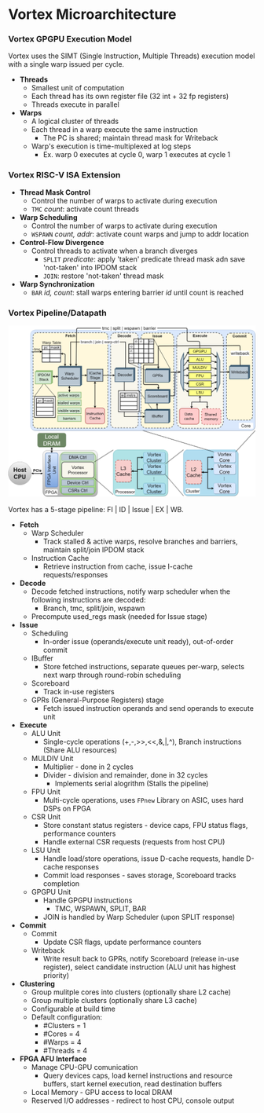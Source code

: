 # Vortex Microarchitecture

### Vortex GPGPU Execution Model

Vortex uses the SIMT (Single Instruction, Multiple Threads) execution model with a single warp issued per cycle.

- **Threads**
  - Smallest unit of computation
  - Each thread has its own register file (32 int + 32 fp registers)
  - Threads execute in parallel
- **Warps**
  - A logical cluster of threads
  - Each thread in a warp execute the same instruction
    - The PC is shared; maintain thread mask for Writeback
  - Warp's execution is time-multiplexed at log steps
    - Ex. warp 0 executes at cycle 0, warp 1 executes at cycle 1

### Vortex RISC-V ISA Extension

- **Thread Mask Control**
  - Control the number of warps to activate during execution
  - `TMC` *count*: activate count threads
- **Warp Scheduling**
  - Control the number of warps to activate during execution
  - `WSPAWN` *count, addr*: activate count warps and jump to addr location
- **Control-Flow Divergence**
  - Control threads to activate when a branch diverges
    - `SPLIT` *predicate*: apply 'taken' predicate thread mask adn save 'not-taken' into IPDOM stack
    - `JOIN`: restore 'not-taken' thread mask
- **Warp Synchronization**
  - `BAR` *id, count*: stall warps entering barrier *id* until count is reached

### Vortex Pipeline/Datapath

![Image of Vortex Microarchitecture](./assets/img/vortex_microarchitecture_v2.png)

Vortex has a 5-stage pipeline: FI | ID | Issue | EX | WB.

- **Fetch**
  - Warp Scheduler
    - Track stalled & active warps, resolve branches and barriers, maintain split/join IPDOM stack
  - Instruction Cache
    - Retrieve instruction from cache, issue I-cache requests/responses
- **Decode**
  - Decode fetched instructions, notify warp scheduler when the following instructions are decoded:
    - Branch, tmc, split/join, wspawn
  - Precompute used_regs mask (needed for Issue stage)
- **Issue**
  - Scheduling
    - In-order issue (operands/execute unit ready), out-of-order commit
  - IBuffer
    - Store fetched instructions, separate queues per-warp, selects next warp through round-robin scheduling
  - Scoreboard
    - Track in-use registers
  - GPRs (General-Purpose Registers) stage
    - Fetch issued instruction operands and send operands to execute unit
- **Execute**
  - ALU Unit
    - Single-cycle operations (+,-,>>,<<,&,|,^), Branch instructions (Share ALU resources)
  - MULDIV Unit
    - Multiplier - done in 2 cycles
    - Divider - division and remainder, done in 32 cycles
      - Implements serial alogrithm (Stalls the pipeline)
  - FPU Unit
    - Multi-cycle operations, uses `FPnew` Library on ASIC, uses hard DSPs on FPGA
  - CSR Unit
    - Store constant status registers - device caps, FPU status flags, performance counters
    - Handle external CSR requests (requests from host CPU)
  - LSU Unit
    - Handle load/store operations, issue D-cache requests, handle D-cache responses
    - Commit load responses - saves storage, Scoreboard tracks completion
  - GPGPU Unit
    - Handle GPGPU instructions
      - TMC, WSPAWN, SPLIT, BAR
    - JOIN is handled by Warp Scheduler (upon SPLIT response)
- **Commit**
  - Commit
    - Update CSR flags, update performance counters
  - Writeback
    - Write result back to GPRs, notify Scoreboard (release in-use register), select candidate instruction (ALU unit has highest priority)
- **Clustering**
  - Group mulitple cores into clusters (optionally share L2 cache)
  - Group multiple clusters (optionally share L3 cache)
  - Configurable at build time
  - Default configuration:
    - #Clusters = 1
    - #Cores = 4
    - #Warps = 4
    - #Threads = 4
- **FPGA AFU Interface**
  - Manage CPU-GPU comunication
    - Query devices caps, load kernel instructions and resource buffers, start kernel execution, read destination buffers
  - Local Memory - GPU access to local DRAM
  - Reserved I/O addresses - redirect to host CPU, console output
